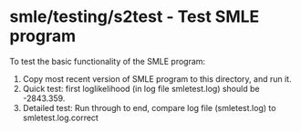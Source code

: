 # smle/testing/s2test - Test SMLE program

To test the basic functionality of the SMLE program:

1. Copy most recent version of SMLE program to this directory, and run it.
2. Quick test: first loglikelihood (in log file smletest.log) should be -2843.359.
4. Detailed test: Run through to end, compare log file (smletest.log) to smletest.log.correct

